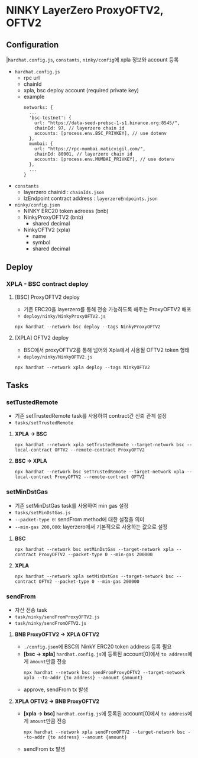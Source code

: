 # NINKY LayerZero ProxyOFTV2, OFTV2
## Configuration
|`hardhat.config.js`, `constants`, `ninky/config`에 xpla 정보와 account 등록
- `hardhat.config.js`
  - rpc url
  - chainId
  - xpla, bsc deploy account (required private key)
  - example
    ```
    networks: {
      ...
      'bsc-testnet': {
        url: "https://data-seed-prebsc-1-s1.binance.org:8545/",
        chainId: 97, // layerzero chain id
        accounts: [process.env.BSC_PRIVKEY], // use dotenv
      },
      mumbai: {
        url: "https://rpc-mumbai.maticvigil.com/",
        chainId: 80001, // layerzero chain id
        accounts: [process.env.MUMBAI_PRIVKEY], // use dotenv
      },
      ...
    }
    ```
- `constants`
  - layerzero chainid : `chainIds.json`
  - lzEndpoint contract address : `layerzeroEndpoints.json`
- `ninky/config.json`
  - NINKY ERC20 token adreess (bnb)
  - NinkyProxyOFTV2 (bnb)
    - shared decimal
  - NinkyOFTV2 (xpla)
    - name
    - symbol
    - shared decimal
## Deploy
### XPLA - BSC contract deploy
1. [BSC] ProxyOFTV2 deploy
     - 기존 ERC20을 layerzero를 통해 전송 가능하도록 해주는 ProxyOFTV2 배포
     - `deploy/ninky/NinkyProxyOFTV2.js`
    ``` shell
    npx hardhat --network bsc deploy --tags NinkyProxyOFTV2
    ```

2. [XPLA] OFTV2 deploy
     - BSC에서 proxyOFTV2를 통해 넘어와 Xpla에서 사용될 OFTV2 token 형태
     - `deploy/ninky/NinkyOFTV2.js`
    ``` shell
    npx hardhat --network xpla deploy --tags NinkyOFTV2
    ```
   
## Tasks
### setTustedRemote
- 기존 setTrustedRemote task를 사용하여 contract간 신뢰 관계 설정
- `tasks/setTrustedRemote`
1. **XPLA -> BSC**
    ``` shell
    npx hardhat --network xpla setTrustedRemote --target-network bsc --local-contract OFTV2 --remote-contract ProxyOFTV2
    ```
2. **BSC -> XPLA**
    ``` shell
    npx hardhat --network bsc setTrustedRemote --target-network xpla --local-contract ProxyOFTV2 --remote-contract OFTV2
    ```

### setMinDstGas
 - 기존 setMinDstGas task를 사용하여 min gas 설정
 - `tasks/setMinDstGas.js`
 - `--packet-type 0`: sendFrom method에 대한 설정을 의미
 - `--min-gas 200,000`: layerzero에서 기본적으로 사용하는 값으로 설정
  
1. **BSC**
    ```shell
    npx hardhat --network bsc setMinDstGas --target-network xpla --contract ProxyOFTV2 --packet-type 0 --min-gas 200000
    ```

2. **XPLA**
    ```shell
    npx hardhat --network xpla setMinDstGas --target-network bsc --contract OFTV2 --packet-type 0 --min-gas 200000
    ```

### sendFrom
- 자산 전송 task
- `task/ninky/sendFromProxyOFTV2.js`
- `task/ninky/sendFromOFTV2.js`
1. **BNB ProxyOFTV2 -> XPLA OFTV2**
   - `./config.json`에 BSC의 NinkY ERC20 token address 등록 필요
   - **[bsc -> xpla]** `hardhat.config.js`에 등록된 account[0]에서 `to address`에게 `amount`만큼 전송
        ``` shell
        npx hardhat --network bsc sendFromProxyOFTV2 --target-network xpla --to-addr {to address} --amount {amount}
        ```
   - approve, sendFrom tx 발생

2. **XPLA OFTV2 -> BNB ProxyOFTV2**
   - **[xpla -> bsc]** `hardhat.config.js`에 등록된 account[0]에서 `to address`에게 `amount`만큼 전송
        ``` shell
        npx hardhat --network xpla sendFromOFTV2 --target-network bsc --to-addr {to address} --amount {amount}
        ```
   - sendFrom tx 발생